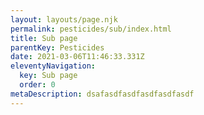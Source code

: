 ```yaml
---
layout: layouts/page.njk
permalink: pesticides/sub/index.html
title: Sub page
parentKey: Pesticides
date: 2021-03-06T11:46:33.331Z
eleventyNavigation:
  key: Sub page
  order: 0
metaDescription: dsafasdfasdfasdfasdfasdf
---
```

